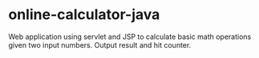 # online-calculator-java
Web application using servlet and JSP to calculate basic math operations given two input numbers. Output result and hit counter.
